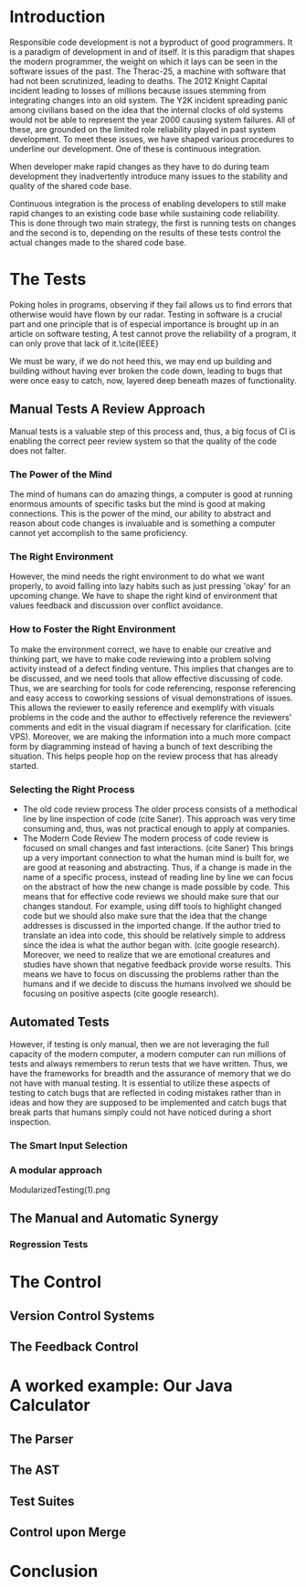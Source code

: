 # Introduction

Responsible code development is not a byproduct of good programmers.
It is a paradigm of development in and of itself. It is this paradigm that shapes
the modern programmer, the weight on which it lays can be seen in the software issues of the past.
The Therac-25, a machine with software that had not been scrutinized, leading to deaths. The 2012 Knight Capital incident
leading to losses of millions because issues stemming from integrating changes into an old system. The Y2K incident
spreading panic among civilians based on the idea that the internal clocks of old systems would not be able to represent
the year 2000 causing system failures. All of these, are grounded on the limited role reliability played in past system development.
To meet these issues, we have shaped various procedures to underline our development. One of these is continuous integration.

When developer make rapid changes as they have to do during team development 
they inadvertently introduce many issues to the stability and quality of the shared code base.

Continuous integration is the process of enabling developers to still make rapid changes to an existing code base while sustaining
code reliability. This is done through two main strategy, the first is running tests on changes and the second is to, 
depending on the results of these tests control the actual changes made to the shared code base.

# The Tests

Poking holes in programs, observing if they fail allows us to find errors that otherwise would
have flown by our radar. Testing in software is a crucial part and one principle that is of especial
importance is brought up in an article on software testing, A test cannot prove the reliability of a program, it 
can only prove that lack of it.\cite{IEEE}

We must be wary, if we do not heed this, we may end up building and building without having ever broken the code down, 
leading to bugs that were once easy to catch, now, layered deep beneath mazes of functionality.

## Manual Tests A Review Approach

Manual tests is a valuable step of this process and, thus, a big focus of CI is enabling the
correct peer review system so that the quality of the code does not falter.

### The Power of the Mind
The mind of humans can do amazing things, a computer is good at running enormous amounts of
specific tasks but the mind is good at making connections. This is the power of the mind, our ability
to abstract and reason about code changes is invaluable and is something a computer cannot yet accomplish to the same proficiency.

### The Right Environment
However, the mind needs the right environment to do what we want properly, to avoid falling into
lazy habits such as just pressing 'okay' for an upcoming change. We have to shape the right kind of
environment that values feedback and discussion over conflict avoidance.

### How to Foster the Right Environment
To make the environment correct, we have to enable our creative and thinking part, we have
to make code reviewing into a problem solving activity instead of a defect finding venture.
This implies that changes are to be discussed, and we need tools that allow effective discussing of code. Thus, we are searching for tools for code referencing, response referencing and easy access to coworking sessions of visual demonstrations of issues. This allows the reviewer to easily reference and exemplify with visuals 
problems in the code and the author to effectively reference the reviewers' comments and edit in the visual diagram if necessary for clarification.  (cite VPS). Moreover, we are making the information into a much more compact form by diagramming instead of having a bunch of text describing the situation. This helps people hop on the review process that has already started.

### Selecting the Right Process
- The old code review process
    The older process consists of a methodical line by line inspection of code (cite Saner). This approach
    was very time consuming and, thus, was not practical enough to apply at companies.
- The Modern Code Review
    The modern process of code review is focused on small changes and fast interactions. (cite Saner) This brings up a very important connection to what the human mind is built for, we are good at reasoning and abstracting. Thus, if a change is made in the name of a specific process, instead of reading line by line we can focus on the abstract of how the new change is made possible by code. This means that for effective code reviews we should make sure that our changes standout. For example, using diff tools to highlight changed code but we should also make sure that the idea that the change addresses is discussed in the imported change. If the author tried to translate an idea into code, this should be relatively simple to address since the idea is what the author began with. (cite google research).
    Moreover, we need to realize that we are emotional creatures and studies have shown that negative feedback provide worse results. This means we have to focus on discussing the problems rather than the humans and if we decide to discuss the humans involved we should be focusing on positive aspects (cite google research).


## Automated Tests

However, if testing is only manual, then we are not leveraging the full capacity of the modern computer, a modern computer can run millions of tests and always remembers to rerun tests that we have written. Thus, we have the frameworks for breadth and the assurance of memory that we do not have with manual testing. It is essential to utilize these aspects of testing to catch bugs that are reflected in coding mistakes rather than in ideas and how they are supposed to be implemented and catch bugs that break parts that humans simply could not have noticed during a short inspection.


### The Smart Input Selection

### A modular approach
ModularizedTesting(1).png


## The Manual and Automatic Synergy

### Regression Tests

# The Control

## Version Control Systems

## The Feedback Control

# A worked example: Our Java Calculator

## The Parser

## The AST

## Test Suites

## Control upon Merge

# Conclusion


